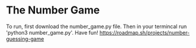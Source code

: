 # The Number Game
To run, first download the number_game.py file. Then in your termincal run 'python3 number_game.py'.
Have fun!
https://roadmap.sh/projects/number-guessing-game
